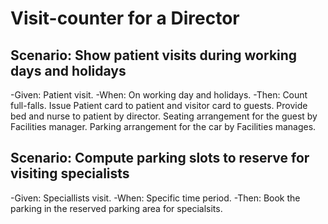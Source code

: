 # Visit-counter for a Director

## Scenario: Show patient visits during working days and holidays

  -Given: Patient visit.
  -When: On working day and holidays.
  -Then: Count full-falls.
        Issue Patient card to patient and visitor card to guests.
        Provide bed and nurse to patient by director.
        Seating arrangement for the guest by Facilities manager.
        Parking arrangement for the car by Facilities manages.

## Scenario: Compute parking slots to reserve for visiting specialists

  -Given: Speciallists visit.
  -When: Specific time period.
  -Then: Book the parking in the reserved parking area for specialsits. 
